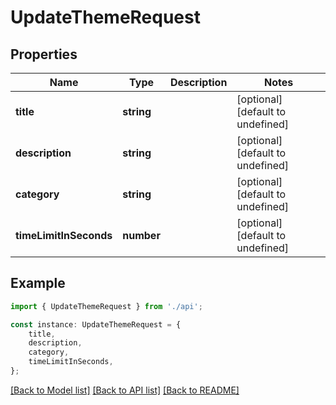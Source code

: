 # UpdateThemeRequest


## Properties

Name | Type | Description | Notes
------------ | ------------- | ------------- | -------------
**title** | **string** |  | [optional] [default to undefined]
**description** | **string** |  | [optional] [default to undefined]
**category** | **string** |  | [optional] [default to undefined]
**timeLimitInSeconds** | **number** |  | [optional] [default to undefined]

## Example

```typescript
import { UpdateThemeRequest } from './api';

const instance: UpdateThemeRequest = {
    title,
    description,
    category,
    timeLimitInSeconds,
};
```

[[Back to Model list]](../README.md#documentation-for-models) [[Back to API list]](../README.md#documentation-for-api-endpoints) [[Back to README]](../README.md)
